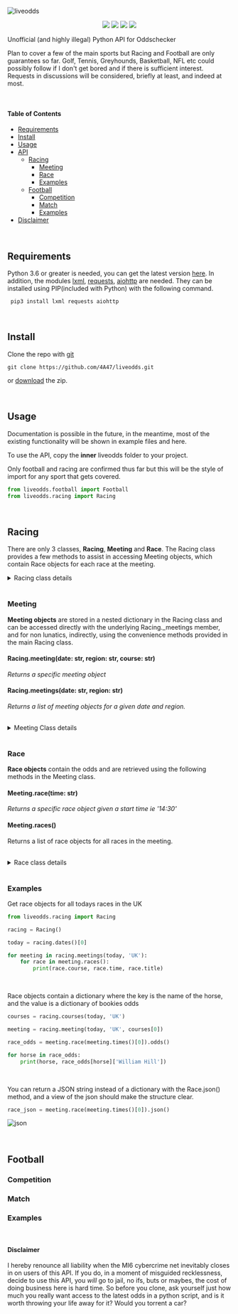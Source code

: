 ![liveodds](https://i.postimg.cc/fb9KZ044/liveodds-tp.png)

<p align="center">
  <img src="https://i.postimg.cc/6pC44nV9/build-joints-brightgreen.png">
  <img src="https://i.postimg.cc/DmkBxCk0/joint-passing-brightgreen.png">
  <img src="https://i.postimg.cc/3NDtjsqz/checks-bouncing-brightgreen.png">
  <img src="https://i.postimg.cc/0Q4twkVp/comments-0-yellowgreen.png">
</p>


Unofficial (and highly illegal) Python  API for Oddschecker


Plan to cover a few of the main sports but Racing and Football are only guarantees so far. Golf, Tennis, Greyhounds, Basketball, NFL etc could possibly follow if I don't get bored and if there is sufficient interest. Requests in discussions will be considered, briefly at least, and indeed at most.

<br>

#### Table of Contents
- [Requirements](#requirements)
- [Install](#install)
- [Usage](#usage)
- [API](#racing)
    - [Racing](#racing)
        - [Meeting](#meeting)
        - [Race](#race)
        - [Examples](#examples-1)
    - [Football](#racing)
        - [Competition](#competition)
        - [Match](#match)
        - [Examples](#examples-2)
- [Disclaimer](#disclaimer)

<br>

## Requirements
Python 3.6 or greater is needed, you can get the latest version [here](https://www.python.org/downloads/). In addition, the modules [lxml](https://lxml.de/), [requests](https://requests.readthedocs.io/en/master/), [aiohttp](https://docs.aiohttp.org/en/stable/) are needed. They can be installed using PIP(included with Python) with the following command.

` pip3 install lxml requests aiohttp`

<br>

## Install

Clone the repo with [git](https://git-scm.com/downloads)

`git clone https://github.com/4A47/liveodds.git`

or [download](https://github.com/4A47/liveodds/archive/main.zip) the zip.


<br>

## Usage
Documentation is possible in the future, in the meantime, most of the existing functionality will be shown in example files and here.

To use the API, copy the **inner** liveodds folder to your project. 

Only football and racing are confirmed thus far but this will be the style of import for any sport that gets covered.

```python
from liveodds.football import Football
from liveodds.racing import Racing
```

<br>

## Racing
There are only 3 classes, **Racing**, **Meeting** and **Race**. The Racing class provides a few methods to assist in accessing Meeting objects, which contain Race objects for each race at the meeting.

<details>
<summary>Racing class details</summary>

#### Racing Class: Methods and Properties

| Methods                                      | Description                                                                          |
|----------------------------------------------|--------------------------------------------------------------------------------------|
| courses(date: str, region: str)              | Returns a list of string course names for a given date and region                    |
| dates()                                      | Returns a list of string dates where races are available                             |
| meeting(date: str, region: str, course: str) | Returns a specific meeting object for a given date, region and course                |
| meetings(date: str, region: str)             | Returns a list of Meeting objects for all meetings on a given date in a given region |
| meetings_dict(date: str, region: str)        | Returns a dict of Meeting objects for all meetings on a given date in a given region |
| regions(date: str)                           | Returns a list of string region codes for a given date                               |


</details>

<br>

### Meeting

**Meeting objects** are stored in a nested dictionary in the Racing class and can be accessed directly with the underlying Racing._meetings member, and for non lunatics, indirectly, using the convenience methods provided in the main Racing class.


#### Racing.meeting(date: str, region: str, course: str)
_Returns a specific meeting object_


#### Racing.meetings(date: str, region: str)
_Returns a list of meeting objects for a given date and region._

<br>
<details>
<summary>Meeting Class details</summary>

#### Meeting class: Methods and Properties

| Methods          | Description                                                      |
|------------------|------------------------------------------------------------------|
| race(time: str)  | Returns a specific Race object from meeting for a given off time |
| races()          | Returns a list of all races in meeting                           |
| races_dict()     | Returns a dict of all races in meeting                           |
| times()          | Returns a list of string off times for all races in meeting      |


| Properties       | Description                               |
|------------------|-------------------------------------------|
| date: str        | Date of the meeting                       |
| region: str      | 2 or 3 letter region code (ALL CAPS)      |
| course: str      | Name of the course                        |

</details>
<br>

### Race

**Race objects** contain the odds and are retrieved using the 
following methods in the Meeting class. 

#### Meeting.race(time: str)
_Returns a specific race object given a start time ie '14:30'_


#### Meeting.races()
Returns a list of race objects for all races in the meeting.

<br>
<details>
<summary>Race class details</summary>

#### Race class: Methods and Properties

| Methods                 | Description                                                                       |
|-------------------------|-----------------------------------------------------------------------------------|
| horses()                | Returns a list of string: horses in the race                                      |
| odds(horse: str = None) | Returns odds dictionary for specific horse if given, otherwise all horses in race |
| json()                  | Returns JSON string of odds for every horses in race                              |
| update_odds()           | Updates the odds of the race                                                      |


| Properties      | Description                                             |
|-----------------|---------------------------------------------------------|
| course :str     | The name of the course                                  |
| date: str       | Date of the race                                        |
| region: str     | 2 or 3 letter region code (ALL CAPS)                    |
| time :str       | The off time of the race                                |
| title: str      | The name of the race (Very inconsistent outside UK/IRE) |

</details>
<br>


### Examples

Get race objects for all todays races in the UK

```python
from liveodds.racing import Racing

racing = Racing()

today = racing.dates()[0]

for meeting in racing.meetings(today, 'UK'):
    for race in meeting.races():
        print(race.course, race.time, race.title)
```
<br>

Race objects contain a dictionary where the key is the name of the horse, and the value is a dictionary of bookies odds

```python
courses = racing.courses(today, 'UK')

meeting = racing.meeting(today, 'UK', courses[0])

race_odds = meeting.race(meeting.times()[0]).odds()

for horse in race_odds:
    print(horse, race_odds[horse]['William Hill'])
```
<br>

You can return a JSON string instead of a dictionary with the Race.json() method, and a view of the json should make the structure clear.

```python
race_json = meeting.race(meeting.times()[0]).json()
```

![json](https://i.postimg.cc/CMR4LSMw/json.png)

<br>

## Football


### Competition


### Match


### Examples


<br>


#### Disclaimer
I hereby renounce all liability when the MI6 cybercrime net inevitably closes in on users of this API. If you do, in a moment of misguided recklessness, decide to use this API, you *will* go to jail, no ifs, buts or maybes, the cost of doing business here is hard time. So before you clone, ask yourself just how much you really want access to the latest odds in a python script, and is it worth throwing your life away for it? Would you torrent a car?

